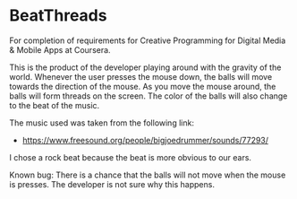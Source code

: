 BeatThreads
===========

For completion of requirements for Creative Programming for Digital 
Media & Mobile Apps at Coursera.

This is the product of the developer playing around with the gravity of
the world. Whenever the user presses the mouse down, the balls will
move towards the direction of the mouse. As you move the mouse around,
the balls will form threads on the screen. The color of the balls will
also change to the beat of the music.

The music used was taken from the following link:
* https://www.freesound.org/people/bigjoedrummer/sounds/77293/

I chose a rock beat because the beat is more obvious to our ears.

Known bug: There is a chance that the balls will not move when the
mouse is presses. The developer is not sure why this happens.
